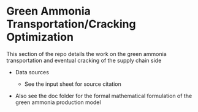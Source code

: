 # Green Ammonia Transportation/Cracking Optimization
This section of the repo details the work on the green ammonia transportation and eventual cracking of the supply chain side

* Data sources
    * See the input sheet for source citation

* Also see the doc folder for the formal mathematical formulation of the green ammonia production model